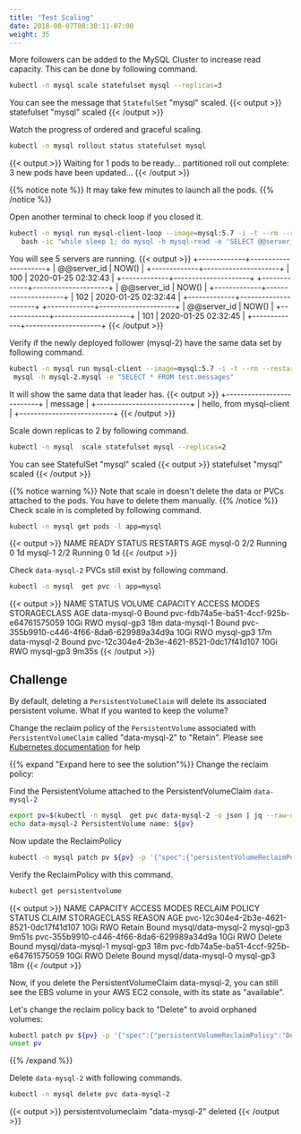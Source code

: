 ```yaml
---
title: "Test Scaling"
date: 2018-08-07T08:30:11-07:00
weight: 35
---
```

More followers can be added to the MySQL Cluster to increase read capacity. This can be done by following command.

```sh
kubectl -n mysql scale statefulset mysql --replicas=3
```

You can see the message that `StatefulSet` "mysql" scaled.
{{< output >}}
statefulset "mysql" scaled
{{< /output >}}

Watch the progress of ordered and graceful scaling.

```sh
kubectl -n mysql rollout status statefulset mysql
```

{{< output >}}
Waiting for 1 pods to be ready...
partitioned roll out complete: 3 new pods have been updated...
{{< /output >}}

{{% notice note %}}
It may take few minutes to launch all the pods.
{{% /notice %}}

Open another terminal to check loop if you closed it.

```sh
kubectl -n mysql run mysql-client-loop --image=mysql:5.7 -i -t --rm --restart=Never --\
   bash -ic "while sleep 1; do mysql -h mysql-read -e 'SELECT @@server_id,NOW()'; done"
```

You will see 5 servers are running.
{{< output >}}
+-------------+---------------------+
| @@server_id | NOW()               |
+-------------+---------------------+
|         100 | 2020-01-25 02:32:43 |
+-------------+---------------------+
+-------------+---------------------+
| @@server_id | NOW()               |
+-------------+---------------------+
|         102 | 2020-01-25 02:32:44 |
+-------------+---------------------+
+-------------+---------------------+
| @@server_id | NOW()               |
+-------------+---------------------+
|         101 | 2020-01-25 02:32:45 |
+-------------+---------------------+
{{< /output >}}

Verify if the newly deployed follower (mysql-2) have the same data set by following command.

```sh
kubectl -n mysql run mysql-client --image=mysql:5.7 -i -t --rm --restart=Never --\
 mysql -h mysql-2.mysql -e "SELECT * FROM test.messages"
```

It will show the same data that leader has.
{{< output >}}
+--------------------------+
| message                  |
+--------------------------+
| hello, from mysql-client |
+--------------------------+
{{< /output >}}

Scale down replicas to 2 by following command.

```sh
kubectl -n mysql  scale statefulset mysql --replicas=2
```

You can see StatefulSet "mysql" scaled
{{< output >}}
statefulset "mysql" scaled
{{< /output >}}

{{% notice warning %}}
Note that scale in doesn't delete the data or PVCs attached to the pods. You have to delete them manually.
{{% /notice %}}
Check scale in is completed by following command.

```sh
kubectl -n mysql get pods -l app=mysql
```

{{< output >}}
NAME      READY     STATUS    RESTARTS   AGE
mysql-0   2/2       Running   0          1d
mysql-1   2/2       Running   0          1d
{{< /output >}}

Check `data-mysql-2`  PVCs still exist by following command.

```sh
kubectl -n mysql  get pvc -l app=mysql
```

{{< output >}}
NAME           STATUS   VOLUME                                     CAPACITY   ACCESS MODES   STORAGECLASS   AGE
data-mysql-0   Bound    pvc-fdb74a5e-ba51-4ccf-925b-e64761575059   10Gi       RWO            mysql-gp3      18m
data-mysql-1   Bound    pvc-355b9910-c446-4f66-8da6-629989a34d9a   10Gi       RWO            mysql-gp3      17m
data-mysql-2   Bound    pvc-12c304e4-2b3e-4621-8521-0dc17f41d107   10Gi       RWO            mysql-gp3      9m35s
{{< /output >}}

## Challenge

By default, deleting a `PersistentVolumeClaim` will delete its associated persistent volume. What if you wanted to keep the volume?

Change the reclaim policy of the `PersistentVolume` associated with `PersistentVolumeClaim` called "data-mysql-2" to "Retain". Please see [Kubernetes documentation](https://kubernetes.io/docs/tasks/administer-cluster/change-pv-reclaim-policy/) for help

{{% expand "Expand here to see the solution"%}}
Change the reclaim policy:

Find the PersistentVolume attached to the PersistentVolumeClaim `data-mysql-2`

```sh
export pv=$(kubectl -n mysql  get pvc data-mysql-2 -o json | jq --raw-output '.spec.volumeName')
echo data-mysql-2 PersistentVolume name: ${pv}
```

Now update the ReclaimPolicy

```sh
kubectl -n mysql patch pv ${pv} -p '{"spec":{"persistentVolumeReclaimPolicy":"Retain"}}'
```

Verify the ReclaimPolicy with this command.

```sh
kubectl get persistentvolume
```

{{< output >}}
NAME                                       CAPACITY   ACCESS MODES   RECLAIM POLICY   STATUS   CLAIM                STORAGECLASS   REASON   AGE
pvc-12c304e4-2b3e-4621-8521-0dc17f41d107   10Gi       RWO            Retain           Bound    mysql/data-mysql-2   mysql-gp3               9m51s
pvc-355b9910-c446-4f66-8da6-629989a34d9a   10Gi       RWO            Delete           Bound    mysql/data-mysql-1   mysql-gp3               18m
pvc-fdb74a5e-ba51-4ccf-925b-e64761575059   10Gi       RWO            Delete           Bound    mysql/data-mysql-0   mysql-gp3               18m
{{< /output >}}

Now, if you delete the PersistentVolumeClaim data-mysql-2, you can still see the EBS volume in your AWS EC2 console, with its state as "available".

Let's change the reclaim policy back to "Delete" to avoid orphaned volumes:

```sh
kubectl patch pv ${pv} -p '{"spec":{"persistentVolumeReclaimPolicy":"Delete"}}'
unset pv
```

{{% /expand %}}

Delete `data-mysql-2` with following commands.

```sh
kubectl -n mysql delete pvc data-mysql-2
```

{{< output >}}
persistentvolumeclaim "data-mysql-2" deleted
{{< /output >}}
